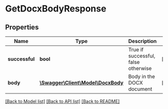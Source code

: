 # GetDocxBodyResponse

## Properties
Name | Type | Description | Notes
------------ | ------------- | ------------- | -------------
**successful** | **bool** | True if successful, false otherwise | [optional] 
**body** | [**\Swagger\Client\Model\DocxBody**](DocxBody.md) | Body in the DOCX document | [optional] 

[[Back to Model list]](../README.md#documentation-for-models) [[Back to API list]](../README.md#documentation-for-api-endpoints) [[Back to README]](../README.md)


